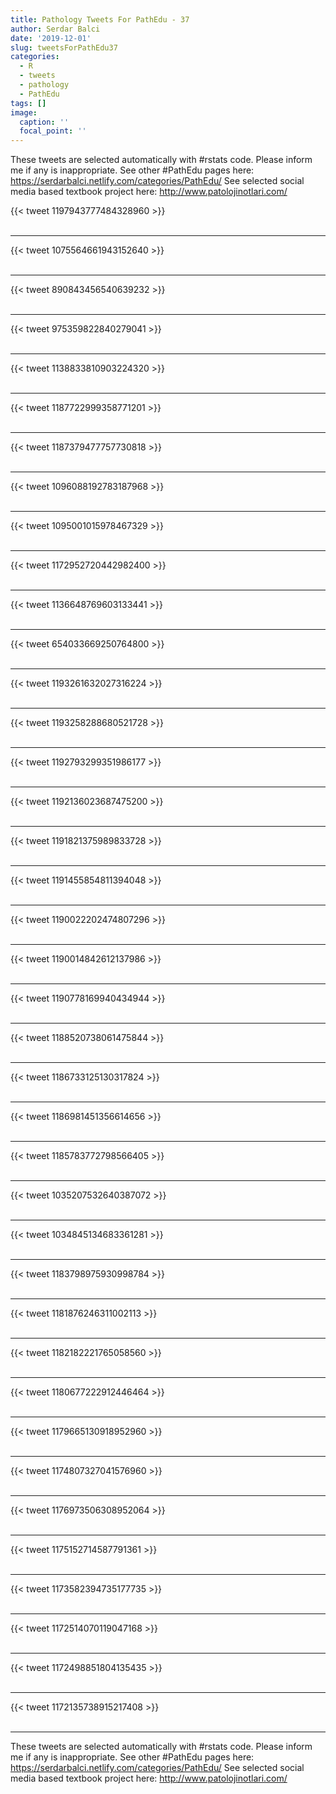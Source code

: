 ```yaml
---
title: Pathology Tweets For PathEdu - 37
author: Serdar Balci
date: '2019-12-01'
slug: tweetsForPathEdu37
categories:
  - R
  - tweets
  - pathology
  - PathEdu
tags: []
image:
  caption: ''
  focal_point: ''
---
```



These tweets are selected automatically with #rstats code. Please inform me if any is inappropriate.
See other #PathEdu pages here: https://serdarbalci.netlify.com/categories/PathEdu/ 
See selected social media based textbook project here: http://www.patolojinotlari.com/

{{< tweet 1197943777484328960 >}}
<br>
<br>
<hr>
{{< tweet 1075564661943152640 >}}
<br>
<br>
<hr>
{{< tweet 890843456540639232 >}}
<br>
<br>
<hr>
{{< tweet 975359822840279041 >}}
<br>
<br>
<hr>
{{< tweet 1138833810903224320 >}}
<br>
<br>
<hr>
{{< tweet 1187722999358771201 >}}
<br>
<br>
<hr>
{{< tweet 1187379477757730818 >}}
<br>
<br>
<hr>
{{< tweet 1096088192783187968 >}}
<br>
<br>
<hr>
{{< tweet 1095001015978467329 >}}
<br>
<br>
<hr>
{{< tweet 1172952720442982400 >}}
<br>
<br>
<hr>
{{< tweet 1136648769603133441 >}}
<br>
<br>
<hr>
{{< tweet 654033669250764800 >}}
<br>
<br>
<hr>
{{< tweet 1193261632027316224 >}}
<br>
<br>
<hr>
{{< tweet 1193258288680521728 >}}
<br>
<br>
<hr>
{{< tweet 1192793299351986177 >}}
<br>
<br>
<hr>
{{< tweet 1192136023687475200 >}}
<br>
<br>
<hr>
{{< tweet 1191821375989833728 >}}
<br>
<br>
<hr>
{{< tweet 1191455854811394048 >}}
<br>
<br>
<hr>
{{< tweet 1190022202474807296 >}}
<br>
<br>
<hr>
{{< tweet 1190014842612137986 >}}
<br>
<br>
<hr>
{{< tweet 1190778169940434944 >}}
<br>
<br>
<hr>
{{< tweet 1188520738061475844 >}}
<br>
<br>
<hr>
{{< tweet 1186733125130317824 >}}
<br>
<br>
<hr>
{{< tweet 1186981451356614656 >}}
<br>
<br>
<hr>
{{< tweet 1185783772798566405 >}}
<br>
<br>
<hr>
{{< tweet 1035207532640387072 >}}
<br>
<br>
<hr>
{{< tweet 1034845134683361281 >}}
<br>
<br>
<hr>
{{< tweet 1183798975930998784 >}}
<br>
<br>
<hr>
{{< tweet 1181876246311002113 >}}
<br>
<br>
<hr>
{{< tweet 1182182221765058560 >}}
<br>
<br>
<hr>
{{< tweet 1180677222912446464 >}}
<br>
<br>
<hr>
{{< tweet 1179665130918952960 >}}
<br>
<br>
<hr>
{{< tweet 1174807327041576960 >}}
<br>
<br>
<hr>
{{< tweet 1176973506308952064 >}}
<br>
<br>
<hr>
{{< tweet 1175152714587791361 >}}
<br>
<br>
<hr>
{{< tweet 1173582394735177735 >}}
<br>
<br>
<hr>
{{< tweet 1172514070119047168 >}}
<br>
<br>
<hr>
{{< tweet 1172498851804135435 >}}
<br>
<br>
<hr>
{{< tweet 1172135738915217408 >}}
<br>
<br>
<hr>


These tweets are selected automatically with #rstats code. Please inform me if any is inappropriate.
See other #PathEdu pages here: https://serdarbalci.netlify.com/categories/PathEdu/ 
See selected social media based textbook project here: http://www.patolojinotlari.com/
